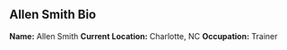## Allen Smith Bio

**Name:** Allen Smith
**Current Location:** Charlotte, NC
**Occupation:** Trainer

